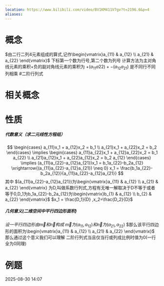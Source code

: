 ```yaml
---
location: https://www.bilibili.com/video/BV1KM411V7gv?t=2196.6&p=4
aliases:
---
```

# 概念
$由二行二列4元素组成的算式,记作\begin{vmatrix}a_{11} & a_{12} \\ a_{21} & a_{22} \end{vmatrix}$
下标第一个数为行号,第二个数为列号
计算方法为主对角线元素的乘积+负的副对角线元素的乘积为
$+(a_{11}a{22}) + -(a_{12}a_{21})$
是不同行不同列相乘
#二阶行列式

# 相关概念

# 性质
##### 代数意义（求二元线性方程组）
$$
\begin{cases}
a_{11}x_1 + a_{12}x_2 = b_1 \\
a_{21}x_1 + a_{22}x_2 = b_2
\end{cases}
\implies
\begin{cases}
a_{11}a_{22}x_1 + a_{12}a_{22}x_2 = b_1 a_{22} \\
a_{21}a_{12}x_1 + a_{22}a_{12}x_2 = b_2 a_{12}
\end{cases}
\implies (a_{11}a_{22}-a_{12}a_{21})x_1 = b_1a_{22}-b_2a_{12}
\xrightarrow{(a_{11}a_{22}-a_{12}a_{21}) \neq 0}
x_1 = \frac{b_1a_{22}-b_2a_{12}}{a_{11}a_{22}-a_{12}a_{21}}
$$
其中
$(a_{11}a_{22}-a_{12}a_{21})为\begin{vmatrix}a_{11} & a_{12} \\ a_{21} & a_{22} \end{vmatrix} 为D,叫做系数行列式,方程有无唯一解取决于D不等于或者等于0,D_1为b_1a_{22}-b_2a_{12}为\begin{vmatrix}b_{1} & a_{12} \\ b_{2} & a_{22} \end{vmatrix}$
$x_1 = \frac{D_1}{D} ,x_2=\frac{D_2}{D}$
##### 几何意义(二维空间中平行四边形面积)

$设一平行四边形由\vec{m}和\vec{n}构成$
$\vec{m}为(a_{11},a_{12})和\vec{n}为(a_{21},a_{22})$
$那么该平行四边形的面积为\begin{vmatrix}a_{11} & a_{12} \\ a_{21} & a_{22} \end{vmatrix}$
那么通过这个意义我们可以理解
	二阶行列式当且仅当行或列成比例时值为0(一行全为0同理)
# 例题

2025-08-30 14:07



